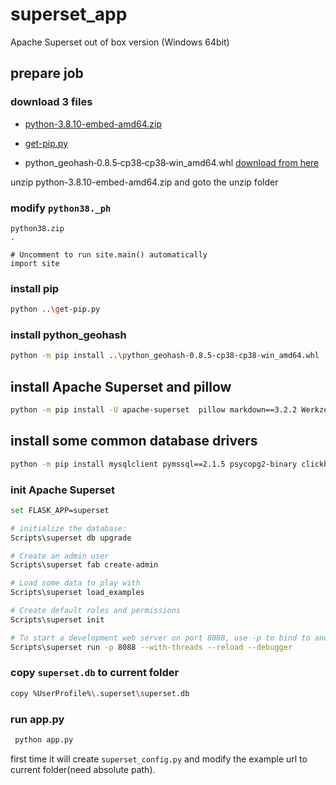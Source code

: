 # superset_app

Apache Superset out of box version (Windows 64bit)

## prepare job

### download 3 files

* [python-3.8.10-embed-amd64.zip](https://www.python.org/ftp/python/3.8.10/python-3.8.10-embed-amd64.zip)
* [get-pip.py](https://bootstrap.pypa.io/get-pip.py)

* python_geohash‑0.8.5‑cp38‑cp38‑win_amd64.whl [download from here](https://www.lfd.uci.edu/~gohlke/pythonlibs/)

unzip python-3.8.10-embed-amd64.zip and goto the unzip folder

### modify `python38._ph`

```
python38.zip
.

# Uncomment to run site.main() automatically
import site
```

### install pip

```bash
python ..\get-pip.py
```

### install python_geohash

```bash
python -m pip install ..\python_geohash‑0.8.5‑cp38‑cp38‑win_amd64.whl
```

## install Apache Superset and pillow

```bash
python -m pip install -U apache-superset  pillow markdown==3.2.2 Werkzeug==2.0.3
```

## install some common database drivers
```bash
python -m pip install mysqlclient pymssql==2.1.5 psycopg2-binary clickhouse-driver==0.2.0  clickhouse-sqlalchemy==0.1.6  duckdb-engine
```

### init Apache Superset

```bash
set FLASK_APP=superset 

# initialize the database:
Scripts\superset db upgrade

# Create an admin user
Scripts\superset fab create-admin

# Load some data to play with
Scripts\superset load_examples

# Create default roles and permissions
Scripts\superset init

# To start a development web server on port 8088, use -p to bind to another port
Scripts\superset run -p 8088 --with-threads --reload --debugger
```


### copy `superset.db` to current folder

```bash
copy %UserProfile%\.superset\superset.db 
```


### run app.py

```bash
 python app.py
```

first time it will create `superset_config.py` and modify the example url to current folder(need absolute path).

